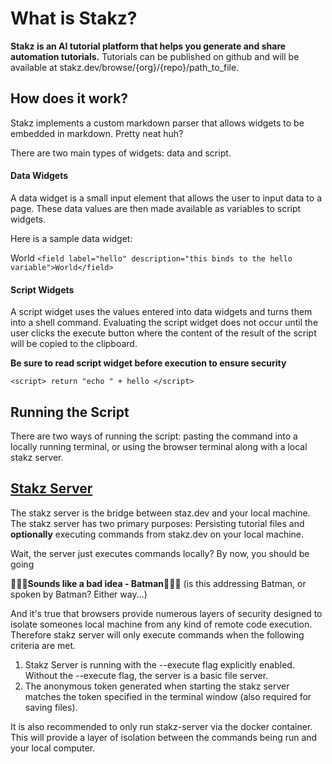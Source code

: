 # What is Stakz?

**Stakz is an AI tutorial platform that helps you generate and share automation tutorials.**
Tutorials can be published on github and will be available at stakz.dev/browse/{org}/{repo}/path_to_file.

## How does it work?

Stakz implements a custom markdown parser that allows widgets to be
embedded in markdown. Pretty neat huh?

There are two main types of widgets: data and script.

#### Data Widgets

A data widget is a small input element that allows the user to input data to a page. These data values are then made available as variables to script widgets.

Here is a sample data widget:

<field label="hello" description="this binds to the hello variable">World</field>
`<field label="hello" description="this binds to the hello variable">World</field>`

#### Script Widgets 
A script widget uses the values entered into data widgets and turns them into a shell command. Evaluating the script widget does not occur until the user clicks the execute button where the content of the result of the script will be copied to the clipboard. 

**Be sure to read script widget before execution to ensure security**

<script> return "echo " + hello </script>
`<script> return "echo " + hello </script>`

## Running the Script 
There are two ways of running the script: pasting the command into a locally running terminal, or using the browser terminal along with a local stakz server.

## [Stakz Server](https://github.com/curtismj1/stakz-server)

The stakz server is the bridge between staz.dev and your local machine. The stakz server has two primary purposes: Persisting tutorial files and **optionally** executing commands from stakz.dev on your local machine.

Wait, the server just executes commands locally?
By now, you should be going

🚩🚩🚩**Sounds like a bad idea - Batman**🚩🚩🚩 (is this addressing Batman, or spoken by Batman? Either way...)

And it's true that browsers provide numerous layers of security designed to isolate someones local machine from any kind of remote code execution. Therefore stakz server will only execute commands when the following criteria are met.

1. Stakz Server is running with the --execute flag explicitly enabled. Without the --execute flag, the server is a basic file server.
2. The anonymous token generated when starting the stakz server matches the token specified in the terminal window (also required for saving files).

It is also recommended to only run stakz-server via the docker container. This will provide a layer of isolation between the commands being run and your local computer.